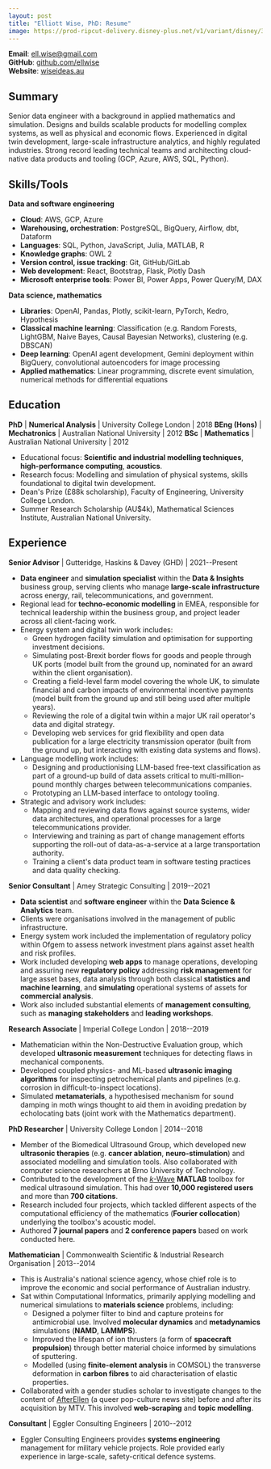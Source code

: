 ```yaml
---
layout: post
title: "Elliott Wise, PhD: Resume"
image: https://prod-ripcut-delivery.disney-plus.net/v1/variant/disney/3136595AE132B2B525E3E1A576C2F6BA05519425C94D002FF67EA633A99D58C9/scale?aspectRatio=1.78&format=jpeg
---
```


**Email**: [ell.wise@gmail.com](mailto:ell.wise@gmail.com)  
**GitHub**: [github.com/ellwise](https://github.com/ellwise)  
**Website**: [wiseideas.au](https://wiseideas.au)

## Summary

Senior data engineer with a background in applied mathematics and simulation.
Designs and builds scalable products for modelling complex systems, as well as physical and economic flows.
Experienced in digital twin development, large-scale infrastructure analytics, and highly regulated industries.
Strong record leading technical teams and architecting cloud-native data products and tooling (GCP, Azure, AWS, SQL, Python).

## Skills/Tools

**Data and software engineering**

- **Cloud**: AWS, GCP, Azure
- **Warehousing, orchestration**: PostgreSQL, BigQuery, Airflow, dbt, Dataform
- **Languages**: SQL, Python, JavaScript, Julia, MATLAB, R
- **Knowledge graphs**: OWL 2
- **Version control, issue tracking**: Git, GitHub/GitLab
- **Web development**: React, Bootstrap, Flask, Plotly Dash
- **Microsoft enterprise tools**: Power BI, Power Apps, Power Query/M, DAX

**Data science, mathematics**

- **Libraries**: OpenAI, Pandas, Plotly, scikit-learn, PyTorch, Kedro, Hypothesis
- **Classical machine learning**: Classification (e.g. Random Forests, LightGBM, Naive Bayes, Causal Bayesian Networks), clustering (e.g. DBSCAN)
- **Deep learning**: OpenAI agent development, Gemini deployment within BigQuery, convolutional autoencoders for image processing
- **Applied mathematics**: Linear programming, discrete event simulation, numerical methods for differential equations

## Education

**PhD** | **Numerical Analysis** | University College London | 2018
**BEng (Hons)** | **Mechatronics** | Australian National University | 2012
**BSc** | **Mathematics** | Australian National University | 2012

- Educational focus: **Scientific and industrial modelling techniques**, **high-performance computing**, **acoustics**.
- Research focus: Modelling and simulation of physical systems, skills foundational to digital twin development.
- Dean's Prize (£88k scholarship), Faculty of Engineering, University College London.
- Summer Research Scholarship (AU$4k), Mathematical Sciences Institute, Australian National University.

## Experience

**Senior Advisor** \| Gutteridge, Haskins & Davey (GHD) \| 2021--Present

- **Data engineer** and **simulation specialist** within the **Data & Insights** business group, serving clients who manage **large-scale infrastructure** across energy, rail, telecommunications, and government.
- Regional lead for **techno-economic modelling** in EMEA, responsible for technical leadership within the business group, and project leader across all client-facing work.
- Energy system and digital twin work includes:
  - Green hydrogen facility simulation and optimisation for supporting investment decisions.
  - Simulating post-Brexit border flows for goods and people through UK ports (model built from the ground up, nominated for an award within the client organisation).
  - Creating a field-level farm model covering the whole UK, to simulate financial and carbon impacts of environmental incentive payments (model built from the ground up and still being used after multiple years).
  - Reviewing the role of a digital twin within a major UK rail operator's data and digital strategy.
  - Developing web services for grid flexibility and open data publication for a large electricity transmission operator (built from the ground up, but interacting with existing data systems and flows).
- Language modelling work includes:
  - Designing and productionising LLM-based free-text classification as part of a ground-up build of data assets critical to multi-million-pound monthly charges between telecommunications companies.
  - Prototyping an LLM-based interface to ontology tooling.
- Strategic and advisory work includes:
  - Mapping and reviewing data flows against source systems, wider data architectures, and operational processes for a large telecommunications provider.
  - Interviewing and training as part of change management efforts supporting the roll-out of data-as-a-service at a large transportation authority.
  - Training a client's data product team in software testing practices and data quality checking.

**Senior Consultant** \| Amey Strategic Consulting \| 2019--2021

- **Data scientist** and **software engineer** within the **Data Science & Analytics** team.
- Clients were organisations involved in the management of public infrastructure.
- Energy system work included the implementation of regulatory policy within Ofgem to assess network investment plans against asset health and risk profiles.
- Work included developing **web apps** to manage operations, developing and assuring new **regulatory policy** addressing **risk management** for large asset bases, data analysis through both classical **statistics and machine learning**, and **simulating** operational systems of assets for **commercial analysis**.
- Work also included substantial elements of **management consulting**, such as **managing stakeholders** and **leading workshops**.

**Research Associate** \| Imperial College London \| 2018--2019

- Mathematician within the Non-Destructive Evaluation group, which developed **ultrasonic measurement** techniques for detecting flaws in mechanical components.
- Developed coupled physics- and ML-based **ultrasonic imaging algorithms** for inspecting petrochemical plants and pipelines (e.g. corrosion in difficult-to-inspect locations).
- Simulated **metamaterials**, a hypothesised mechanism for sound damping in moth wings thought to aid them in avoiding predation by echolocating bats (joint work with the Mathematics department).

**PhD Researcher** \| University College London \| 2014--2018

- Member of the Biomedical Ultrasound Group, which developed new **ultrasonic therapies** (e.g. **cancer ablation**, **neuro-stimulation**) and associated modelling and simulation tools. Also collaborated with computer science researchers at Brno University of Technology.
- Contributed to the development of the [_k_-Wave](http://www.k-wave.org/) **MATLAB** toolbox for medical ultrasound simulation. This had over **10,000 registered users** and more than **700 citations**.
- Research included four projects, which tackled different aspects of the computational efficiency of the mathematics (**Fourier collocation**) underlying the toolbox's acoustic model.
- Authored **7 journal papers** and **2 conference papers** based on work conducted here.

**Mathematician** \| Commonwealth Scientific & Industrial Research Organisation \| 2013--2014

- This is Australia's national science agency, whose chief role is to improve the economic and social performance of Australian industry.
- Sat within Computational Informatics, primarily applying modelling and numerical simulations to **materials science** problems, including:
    - Designed a polymer filter to bind and capture proteins for antimicrobial use. Involved **molecular dynamics** and **metadynamics** simulations (**NAMD**, **LAMMPS**).
    - Improved the lifespan of ion thrusters (a form of **spacecraft propulsion**) through better material choice informed by simulations of sputtering.
    - Modelled (using **finite-element analysis** in COMSOL) the transverse deformation in **carbon fibres** to aid characterisation of elastic properties.
- Collaborated with a gender studies scholar to investigate changes to the content of [AfterEllen](https://www.afterellen.com/) (a queer pop-culture news site) before and after its acquisition by MTV. This involved **web-scraping** and **topic modelling**.

**Consultant** \| Eggler Consulting Engineers \| 2010--2012

- Eggler Consulting Engineers provides **systems engineering** management for military vehicle projects. Role provided early experience in large-scale, safety-critical defence systems.
